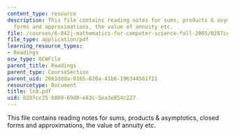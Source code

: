 ```yaml
---
content_type: resource
description: This file contains reading notes for sums, products & asymptotics, closed
  forms and approximations, the value of annuity etc.
file: /courses/6-042j-mathematics-for-computer-science-fall-2005/0287cc25b80969d0e83c5ea3e854c227_ln8.pdf
file_type: application/pdf
learning_resource_types:
- Readings
ocw_type: OCWFile
parent_title: Readings
parent_type: CourseSection
parent_uid: 2061ddda-0165-630a-41b6-196344561f21
resourcetype: Document
title: ln8.pdf
uid: 0287cc25-b809-69d0-e83c-5ea3e854c227
---
```

This file contains reading notes for sums, products & asymptotics, closed forms and approximations, the value of annuity etc.


